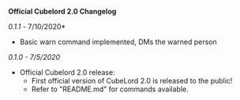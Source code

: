 **Official Cubelord 2.0 Changelog**

*0.1.1* - 7/10/2020*
- Basic warn command implemented, DMs the warned person 

*0.1.0 - 7/5/2020*

- Official Cubelord 2.0 release: 
    * First official version of CubeLord 2.0 is released to the public!
    * Refer to "README.md" for commands available. 
   
